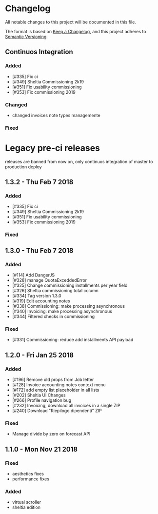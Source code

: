 # Changelog

All notable changes to this project will be documented in this file.

The format is based on [Keep a Changelog](https://keepachangelog.com/en/1.0.0/), and this project adheres to [Semantic Versioning](https://semver.org/spec/v2.0.0.html).

## Continuos Integration

### Added
- [#335] Fix ci
- [#349] Sheltia Commissioning 2k19
- [#351] Fix usability commissioning
- [#353] Fix commissioning 2019

### Changed
- changed invoices note types managemente

### Fixed

# Legacy pre-ci releases
releases are banned from now on, only continuos integration of master to production deploy

## 1.3.2 - Thu Feb 7 2018

### Added

- [#335] Fix ci
- [#349] Sheltia Commissioning 2k19
- [#351] Fix usability commissioning
- [#353] Fix commissioning 2019

### Fixed


## 1.3.0 - Thu Feb 7 2018

### Added

- [#114] Add DangerJS
- [#328] manage QuotaExceddedError
- [#325] Change commissioning installments per year field
- [#326] Sheltia commissioning total column
- [#334] Tag version 1.3.0
- [#319] Edit accounting notes
- [#338] Commissioning: make processing asynchronous
- [#340] Invoicing: make processing asynchronous
- [#344] Filtered checks in commissioning

### Fixed

- [#331] Commissioning: reduce add installments API payload

## 1.2.0 - Fri Jan 25 2018

### Added

- [#196] Remove old props from Job letter
- [#128] Invoice accounting notes context menu
- [#172] add empty list placeholder in all lists
- [#202] Sheltia UI Changes
- [#266] Profile navigation bug
- [#232] Invoicing, download all invoices in a single ZIP
- [#240] Download "Riepilogo dipendenti" ZIP

### Fixed

- Manage divide by zero on forecast API

## 1.1.0 - Mon Nov 21 2018

### Fixed

- aesthetics fixes
- performance fixes

### Added

- virtual scroller
- sheltia edition
